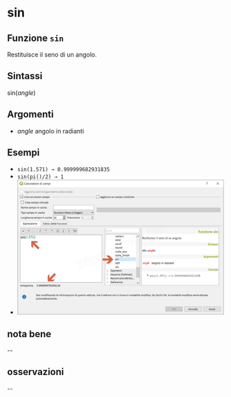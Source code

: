 # sin

## Funzione `sin`

Restituisce il seno di un angolo.

## Sintassi

sin\(_angle_\)

## Argomenti

* _angle_ angolo in radianti

## Esempi

* `sin(1.571) → 0.999999682931835`
* `sin(pi()/2) → 1`
* ![](../../../.gitbook/assets/sin1.png)

## nota bene

--

## osservazioni

--

